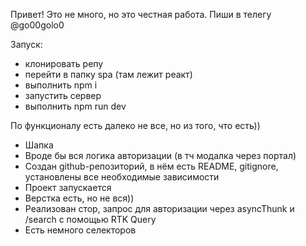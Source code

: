 Привет! Это не много, но это честная работа. Пиши в телегу @go00golo0

Запуск:

- клонировать репу
- перейти в папку spa (там лежит реакт)
- выполнить npm i
- запустить сервер
- выполнить npm run dev

По функционалу есть далеко не все, но из того, что есть))

- Шапка
- Вроде бы вся логика авторизации (в тч модалка через портал)
- Создан github-репозиторий, в нём есть README, gitignore, установлены все необходимые зависимости
- Проект запускается
- Верстка есть, но не вся))
- Реализован стор, запрос для авторизации через asyncThunk и /search с помощью RTK Query
- Есть немного селекторов
